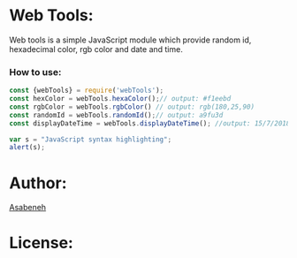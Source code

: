 # Web Tools:
Web tools is a simple JavaScript module which provide random id, hexadecimal color, rgb color and date and time.
### How to use:
```javascript
const {webTools} = require('webTools');
const hexColor = webTools.hexaColor();// output: #f1eebd
const rgbColor = webTools.rgbColor() // output: rgb(180,25,90)
const randomId = webTools.randomId();// output: a9fu3d
const displayDateTime = webTools.displayDateTime(); //output: 15/7/2018 06:47

var s = "JavaScript syntax highlighting";
alert(s);
```
# Author:
[Asabeneh](https://github.com/Asabeneh)

# License:
